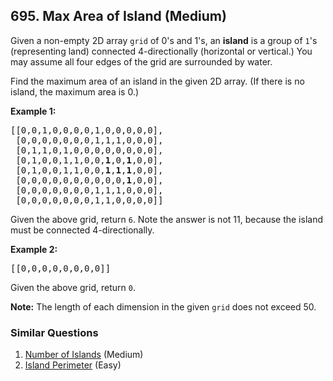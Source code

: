 <!--|This file generated by command(leetcode description); DO NOT EDIT.    |-->
<!--+----------------------------------------------------------------------+-->
<!--|@author    Openset <openset.wang@gmail.com>                           |-->
<!--|@link      https://github.com/openset                                 |-->
<!--|@home      https://github.com/openset/leetcode                        |-->
<!--+----------------------------------------------------------------------+-->

## 695. Max Area of Island (Medium)

<p>Given a non-empty 2D array <code>grid</code> of 0&#39;s and 1&#39;s, an <b>island</b> is a group of <code>1</code>&#39;s (representing land) connected 4-directionally (horizontal or vertical.) You may assume all four edges of the grid are surrounded by water.</p>

<p>Find the maximum area of an island in the given 2D array. (If there is no island, the maximum area is 0.)</p>

<p><b>Example 1:</b></p>

<pre>
[[0,0,1,0,0,0,0,1,0,0,0,0,0],
 [0,0,0,0,0,0,0,1,1,1,0,0,0],
 [0,1,1,0,1,0,0,0,0,0,0,0,0],
 [0,1,0,0,1,1,0,0,<b>1</b>,0,<b>1</b>,0,0],
 [0,1,0,0,1,1,0,0,<b>1</b>,<b>1</b>,<b>1</b>,0,0],
 [0,0,0,0,0,0,0,0,0,0,<b>1</b>,0,0],
 [0,0,0,0,0,0,0,1,1,1,0,0,0],
 [0,0,0,0,0,0,0,1,1,0,0,0,0]]
</pre>
Given the above grid, return <code>6</code>. Note the answer is not 11, because the island must be connected 4-directionally.

<p><b>Example 2:</b></p>

<pre>
[[0,0,0,0,0,0,0,0]]</pre>
Given the above grid, return <code>0</code>.

<p><b>Note:</b> The length of each dimension in the given <code>grid</code> does not exceed 50.</p>


### Similar Questions
  1. [Number of Islands](https://github.com/openset/leetcode/tree/master/problems/number-of-islands) (Medium)
  1. [Island Perimeter](https://github.com/openset/leetcode/tree/master/problems/island-perimeter) (Easy)
